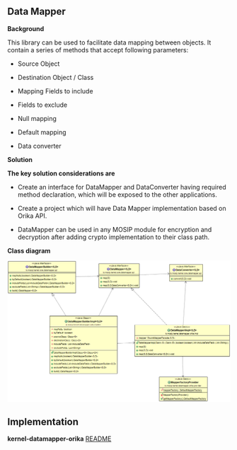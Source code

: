 ## Data Mapper

**Background**


This library can be used to facilitate data mapping between objects. It contain a series of methods that accept following parameters:


-	Source Object


-	Destination Object / Class


-	Mapping Fields to include


-	Fields to exclude


-	Null mapping


-   Default mapping


- 	Data converter



**Solution**



**The key solution considerations are**


- Create an interface for DataMapper and DataConverter having required method declaration, which will be exposed to the other applications.


- Create a project which will have Data Mapper implementation based on Orika API.


- DataMapper can be used in any MOSIP module for encryption and decryption after adding crypto implementation to their class path.



**Class diagram**



![Class Diagram](_images/kernel-datamapper-cd.png)


## Implementation


**kernel-datamapper-orika** [README](../../../kernel/kernel-datamapper-orika/README.md)